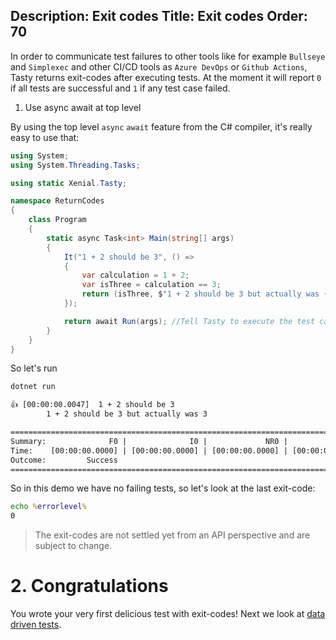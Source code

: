 Description: Exit codes
Title: Exit codes
Order: 70
---

In order to communicate test failures to other tools like for example `Bullseye` and `Simplexec` and other CI/CD tools as `Azure DevOps` or `Github Actions`, Tasty returns exit-codes after executing tests. At the moment it will report `0` if all tests are successful and `1` if any test case failed.

1. Use async await at top level

By using the top level `async` `await` feature from the C# compiler, it's really easy to use that:

```cs
using System;
using System.Threading.Tasks;

using static Xenial.Tasty;

namespace ReturnCodes
{
    class Program
    {
        static async Task<int> Main(string[] args)
        {
            It("1 + 2 should be 3", () =>
            {
                var calculation = 1 + 2;
                var isThree = calculation == 3;
                return (isThree, $"1 + 2 should be 3 but actually was {calculation}");
            });

            return await Run(args); //Tell Tasty to execute the test cases and return an exit-code
        }
    }
}

```

So let's run

```cmd
dotnet run
```

```txt
👍 [00:00:00.0047]  1 + 2 should be 3
        1 + 2 should be 3 but actually was 3

=================================================================================================
Summary:              F0 |              I0 |             NR0 |              S1 | T1
Time:    [00:00:00.0000] | [00:00:00.0000] | [00:00:00.0000] | [00:00:00.0047] | [00:00:00.0047]
Outcome:         Success
=================================================================================================
```

So in this demo we have no failing tests, so let's look at the last exit-code:

```cmd
echo %errorlevel%
0
```

> The exit-codes are not settled yet from an API perspective and are subject to change.

# 2. Congratulations

You wrote your very first delicious test with exit-codes! Next we look at [data driven tests](80-data-driven-tests.html).
